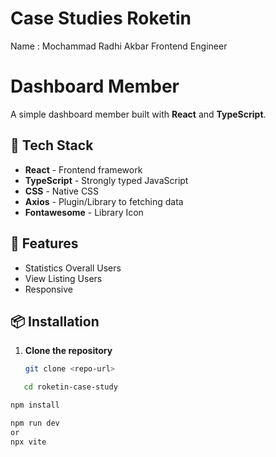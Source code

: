 # Case Studies Roketin 
Name : Mochammad Radhi Akbar
Frontend Engineer
# Dashboard Member

A simple dashboard member built with **React** and **TypeScript**.

## 🚀 Tech Stack

- **React** - Frontend framework
- **TypeScript** - Strongly typed JavaScript
- **CSS** - Native CSS
- **Axios** - Plugin/Library to fetching data
- **Fontawesome** - Library Icon

## 📌 Features

- Statistics Overall Users 
- View Listing Users
- Responsive

## 📦 Installation

1. **Clone the repository**
   ```bash
   git clone <repo-url>
   ```

```bash
   cd roketin-case-study
```

```bash
npm install
```

```bash
npm run dev
or
npx vite
```
